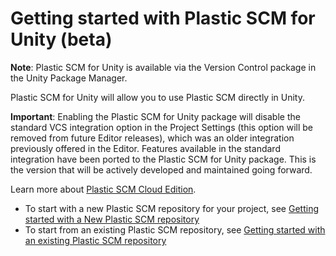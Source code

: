 # Getting started with Plastic SCM for Unity (beta)

**Note**: Plastic SCM for Unity is available via the Version Control package in the Unity Package Manager.

Plastic SCM for Unity will allow you to use Plastic SCM directly in Unity.

**Important**: Enabling the Plastic SCM for Unity package will disable the standard VCS integration option in the
Project Settings (this option will be removed from future Editor releases), which was an older integration previously
offered in the Editor. Features available in the standard integration have been ported to the Plastic SCM for Unity
package. This is the version that will be actively developed and maintained going forward.

Learn more about [Plastic SCM Cloud Edition](https://unity.com/products/plastic-scm).

* To start with a new Plastic SCM repository for your project,
  see [Getting started with a New Plastic SCM repository](NewPlasticRepo.md)
* To start from an existing Plastic SCM repository,
  see [Getting started with an existing Plastic SCM repository](ExistingPlasticRepo.md)